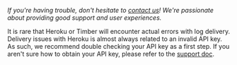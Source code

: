 *If you're having trouble, don't hesitate to [contact us](mailto:support@timber.io)! We're passionate about providing good support and user experiences.*

It is rare that Heroku or Timber will encounter actual errors with log delivery. Delivery issues with Heroku is almost always related to an invalid API key. As such, we recommend double checking your API key as a first step. If you aren't sure how to obtain your API key, please refer to the [support doc](/timber-app/applications/obtaining-api-key).
